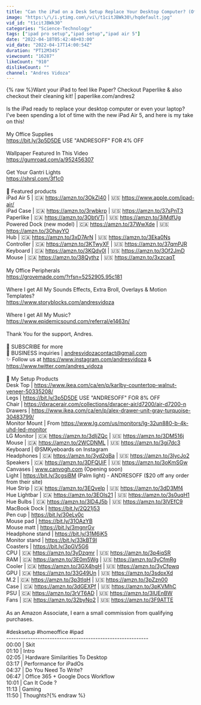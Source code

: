 ```yaml
---
title: "Can the iPad on a Desk Setup Replace Your Desktop Computer? (Office 365, Coding & Note Taking)"
image: "https:\/\/i.ytimg.com\/vi\/t1citJBWk30\/hqdefault.jpg"
vid_id: "t1citJBWk30"
categories: "Science-Technology"
tags: ["ipad pro setup","ipad setup","ipad air 5"]
date: "2022-04-18T05:42:48+03:00"
vid_date: "2022-04-17T14:00:54Z"
duration: "PT12M34S"
viewcount: "16287"
likeCount: "910"
dislikeCount: ""
channel: "Andres Vidoza"
---
```

{% raw %}Want your iPad to feel like Paper? Checkout Paperlike &amp; also checkout their cleaning kit! | paperlike.com/andres2<br /><br />Is the iPad ready to replace your desktop computer or even your laptop? I've been spending a lot of time with the new iPad Air 5, and here is my take on this!<br /><br />My Office Supplies<br /><a rel="nofollow" target="blank" href="https://bit.ly/3p5D5DE">https://bit.ly/3p5D5DE</a> USE &quot;ANDRESOFF&quot; FOR 4% OFF<br /><br />Wallpaper Featured In This Video<br /><a rel="nofollow" target="blank" href="https://gumroad.com/a/952456307">https://gumroad.com/a/952456307</a><br /><br />Get Your Gantri Lights<br /><a rel="nofollow" target="blank" href="https://shrsl.com/3f1c0">https://shrsl.com/3f1c0</a><br /><br />📸 Featured products<br />iPad Air 5 | 🇨🇦 <a rel="nofollow" target="blank" href="https://amzn.to/3OkZI40">https://amzn.to/3OkZI40</a> | 🇺🇸 <a rel="nofollow" target="blank" href="https://www.apple.com/ipad-air/">https://www.apple.com/ipad-air/</a><br />iPad Case | 🇨🇦 <a rel="nofollow" target="blank" href="https://amzn.to/3rwbkrp">https://amzn.to/3rwbkrp</a> | 🇺🇸 <a rel="nofollow" target="blank" href="https://amzn.to/37sPnT3">https://amzn.to/37sPnT3</a><br />Paperlike | 🇨🇦 <a rel="nofollow" target="blank" href="https://amzn.to/3ObtVTj">https://amzn.to/3ObtVTj</a> | 🇺🇸 <a rel="nofollow" target="blank" href="https://amzn.to/3jMdfUg">https://amzn.to/3jMdfUg</a><br />Powered Dock (new model) | 🇨🇦 <a rel="nofollow" target="blank" href="https://amzn.to/37WwXde">https://amzn.to/37WwXde</a> | 🇺🇸 <a rel="nofollow" target="blank" href="https://amzn.to/3OhayYO">https://amzn.to/3OhayYO</a> <br />Hub | 🇨🇦 <a rel="nofollow" target="blank" href="https://amzn.to/3xD7ArN">https://amzn.to/3xD7ArN</a> | 🇺🇸 <a rel="nofollow" target="blank" href="https://amzn.to/3Eka0Ns">https://amzn.to/3Eka0Ns</a><br />Controller | 🇨🇦 <a rel="nofollow" target="blank" href="https://amzn.to/3KTwyXF">https://amzn.to/3KTwyXF</a> | 🇺🇸 <a rel="nofollow" target="blank" href="https://amzn.to/37qmPJR">https://amzn.to/37qmPJR</a><br />Keyboard | 🇨🇦 <a rel="nofollow" target="blank" href="https://amzn.to/3KQdv0l">https://amzn.to/3KQdv0l</a> | 🇺🇸 <a rel="nofollow" target="blank" href="https://amzn.to/3Of2JmD">https://amzn.to/3Of2JmD</a><br />Mouse | 🇨🇦 <a rel="nofollow" target="blank" href="https://amzn.to/38Qythz">https://amzn.to/38Qythz</a> | 🇺🇸 <a rel="nofollow" target="blank" href="https://amzn.to/3xzcaqT">https://amzn.to/3xzcaqT</a><br /><br />My Office Peripherals<br /><a rel="nofollow" target="blank" href="https://grovemade.com/?rfsn=5252905.95c181">https://grovemade.com/?rfsn=5252905.95c181</a><br /><br />Where I get All My Sounds Effects, Extra Broll, Overlays &amp; Motion Templates?<br /><a rel="nofollow" target="blank" href="https://www.storyblocks.com/andresvidoza">https://www.storyblocks.com/andresvidoza</a><br /><br />Where I get All My Music?<br /><a rel="nofollow" target="blank" href="https://www.epidemicsound.com/referral/e1463n/">https://www.epidemicsound.com/referral/e1463n/</a><br /><br />Thank You for the support, Andres.<br /><br />🔔 SUBSCRIBE for more <br />📧 BUSINESS inquiries | andresvidozacontact@gmail.com<br />✨ Follow us at <a rel="nofollow" target="blank" href="https://www.instagram.com/andresvidoza">https://www.instagram.com/andresvidoza</a> &amp; <a rel="nofollow" target="blank" href="https://www.twitter.com/andres_vidoza">https://www.twitter.com/andres_vidoza</a><br /><br />📸 My Setup Products<br />Desk Top | <a rel="nofollow" target="blank" href="https://www.ikea.com/ca/en/p/karlby-countertop-walnut-veneer-50335208/">https://www.ikea.com/ca/en/p/karlby-countertop-walnut-veneer-50335208/</a><br />Legs | <a rel="nofollow" target="blank" href="https://bit.ly/3p5D5DE">https://bit.ly/3p5D5DE</a> USE &quot;ANDRESOFF&quot; FOR 8% OFF<br />Chair | <a rel="nofollow" target="blank" href="https://dxracerair.com/collections/dxracer-air/d7200/air-d7200-n">https://dxracerair.com/collections/dxracer-air/d7200/air-d7200-n</a><br />Drawers | <a rel="nofollow" target="blank" href="https://www.ikea.com/ca/en/p/alex-drawer-unit-gray-turquoise-30483799/">https://www.ikea.com/ca/en/p/alex-drawer-unit-gray-turquoise-30483799/</a><br />Monitor Mount | From <a rel="nofollow" target="blank" href="https://www.lg.com/us/monitors/lg-32un880-b-4k-uhd-led-monitor">https://www.lg.com/us/monitors/lg-32un880-b-4k-uhd-led-monitor</a><br />LG Monitor | 🇨🇦 <a rel="nofollow" target="blank" href="https://amzn.to/3dIjZQc">https://amzn.to/3dIjZQc</a> | 🇺🇸 <a rel="nofollow" target="blank" href="https://amzn.to/3DM516j">https://amzn.to/3DM516j</a><br />Mouse | 🇨🇦 <a rel="nofollow" target="blank" href="https://amzn.to/2WCDNML">https://amzn.to/2WCDNML</a> | 🇺🇸 <a rel="nofollow" target="blank" href="https://amzn.to/3gi7dc3">https://amzn.to/3gi7dc3</a><br />Keyboard | @SMKyeboards on Instagram<br />Headphones | 🇨🇦 <a rel="nofollow" target="blank" href="https://amzn.to/3yd2qBa">https://amzn.to/3yd2qBa</a> | 🇺🇸 <a rel="nofollow" target="blank" href="https://amzn.to/3IycJo2">https://amzn.to/3IycJo2</a><br />Speakers | 🇨🇦 <a rel="nofollow" target="blank" href="https://amzn.to/3DFQUiF">https://amzn.to/3DFQUiF</a> | 🇺🇸 <a rel="nofollow" target="blank" href="https://amzn.to/3oKmSGw">https://amzn.to/3oKmSGw</a><br />Canvases | www.canvogh.com (Opening soon)<br />Light | <a rel="nofollow" target="blank" href="https://bit.ly/3cgsiBM">https://bit.ly/3cgsiBM</a> (Palm light) - ANDRESOFF ($20 off any order from their site)<br />Hue Strip | 🇨🇦 <a rel="nofollow" target="blank" href="https://amzn.to/3EQvelp">https://amzn.to/3EQvelp</a> | 🇺🇸 <a rel="nofollow" target="blank" href="https://amzn.to/3dD3Mf4">https://amzn.to/3dD3Mf4</a><br />Hue Lightbar | 🇨🇦 <a rel="nofollow" target="blank" href="https://amzn.to/3EOIs21">https://amzn.to/3EOIs21</a> | 🇺🇸 <a rel="nofollow" target="blank" href="https://amzn.to/3s0uqH1">https://amzn.to/3s0uqH1</a><br />Hue Bulbs | 🇨🇦 <a rel="nofollow" target="blank" href="https://amzn.to/3ID4J5b">https://amzn.to/3ID4J5b</a> | 🇺🇸 <a rel="nofollow" target="blank" href="https://amzn.to/3lVEfC9">https://amzn.to/3lVEfC9</a><br />MacBook Dock | <a rel="nofollow" target="blank" href="https://bit.ly/2Q21j53">https://bit.ly/2Q21j53</a>   <br />Pen cup | <a rel="nofollow" target="blank" href="https://bit.ly/30eLy0c">https://bit.ly/30eLy0c</a><br />Mouse pad | <a rel="nofollow" target="blank" href="https://bit.ly/31OAzYB">https://bit.ly/31OAzYB</a><br />Mouse matt | <a rel="nofollow" target="blank" href="https://bit.ly/3mgnrGv">https://bit.ly/3mgnrGv</a><br />Headphone stand | <a rel="nofollow" target="blank" href="https://bit.ly/31M6iK5">https://bit.ly/31M6iK5</a><br />Monitor stand | <a rel="nofollow" target="blank" href="https://bit.ly/33kBT9I">https://bit.ly/33kBT9I</a><br />Coasters | <a rel="nofollow" target="blank" href="https://bit.ly/3pGV5G6">https://bit.ly/3pGV5G6</a><br />CPU | 🇨🇦 <a rel="nofollow" target="blank" href="https://amzn.to/3yDzqmr">https://amzn.to/3yDzqmr</a> | 🇺🇸 <a rel="nofollow" target="blank" href="https://amzn.to/3p4iqSR">https://amzn.to/3p4iqSR</a><br />RAM | 🇨🇦 <a rel="nofollow" target="blank" href="https://amzn.to/3E0m5Wg">https://amzn.to/3E0m5Wg</a> | 🇺🇸 <a rel="nofollow" target="blank" href="https://amzn.to/3yCfmRg">https://amzn.to/3yCfmRg</a><br />Cooler | 🇨🇦 <a rel="nofollow" target="blank" href="https://amzn.to/3GX4hgH">https://amzn.to/3GX4hgH</a> | 🇺🇸 <a rel="nofollow" target="blank" href="https://amzn.to/3yCfpwq">https://amzn.to/3yCfpwq</a><br />GPU | 🇨🇦 <a rel="nofollow" target="blank" href="https://amzn.to/33G49Un">https://amzn.to/33G49Un</a> | 🇺🇸 <a rel="nofollow" target="blank" href="https://amzn.to/3sdoxXd">https://amzn.to/3sdoxXd</a><br />M.2 | 🇨🇦 <a rel="nofollow" target="blank" href="https://amzn.to/3p3tIqH">https://amzn.to/3p3tIqH</a> | 🇺🇸 <a rel="nofollow" target="blank" href="https://amzn.to/3pZzn00">https://amzn.to/3pZzn00</a><br />Case | 🇨🇦 <a rel="nofollow" target="blank" href="https://amzn.to/3dGEXPf">https://amzn.to/3dGEXPf</a> | 🇺🇸 <a rel="nofollow" target="blank" href="https://amzn.to/3pKVMhC">https://amzn.to/3pKVMhC</a><br />PSU | 🇨🇦 <a rel="nofollow" target="blank" href="https://amzn.to/3rVT6AD">https://amzn.to/3rVT6AD</a> | 🇺🇸 <a rel="nofollow" target="blank" href="https://amzn.to/3lUEnBW">https://amzn.to/3lUEnBW</a><br />Fans | 🇨🇦 <a rel="nofollow" target="blank" href="https://amzn.to/32byNo2">https://amzn.to/32byNo2</a> | 🇺🇸 <a rel="nofollow" target="blank" href="https://amzn.to/3F9ATTE">https://amzn.to/3F9ATTE</a><br /><br />As an Amazon Associate, I earn a small commission from qualifying purchases. <br /><br />#desksetup #homeoffice #ipad<br />-----------------------------------------------------------<br />00:00 | Skit<br />01:10 | Intro<br />02:05 | Hardware Similarities To Desktop<br />03:17 | Performance for iPadOs<br />04:37 | Do You Need To Write?<br />06:47 | Office 365 + Google Docs Workflow<br />10:01 | Can It Code ?<br />11:13 | Gaming <br />11:50 | Thoughts?{% endraw %}
